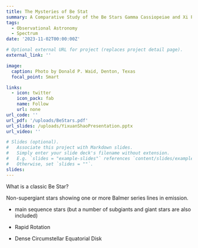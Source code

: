 ```yaml
---
title: The Mysteries of Be Stat
summary: A Comparative Study of the Be Stars Gamma Cassiopeiae and Xi Persei.
tags:
  - Observational Astronomy
  - Spectrum
date: '2023-11-02T00:00:00Z'

# Optional external URL for project (replaces project detail page).
external_link: ''

image:
  caption: Photo by Donald P. Waid, Denton, Texas
  focal_point: Smart

links:
  - icon: twitter
    icon_pack: fab
    name: Follow
    url: none
url_code: ''
url_pdf: '/uploads/BeStars.pdf'
url_slides: /uploads/YixuanShaoPresentation.pptx
url_video: ''

# Slides (optional).
#   Associate this project with Markdown slides.
#   Simply enter your slide deck's filename without extension.
#   E.g. `slides = "example-slides"` references `content/slides/example-slides.md`.
#   Otherwise, set `slides = ""`.
slides: 
---
```


What is a classic Be Star?

Non-supergiant stars showing one or more Balmer series lines in emission.

- main sequence stars (but a number of subgiants and giant stars are also included)

- Rapid Rotation

- Dense Circumstellar Equatorial Disk
